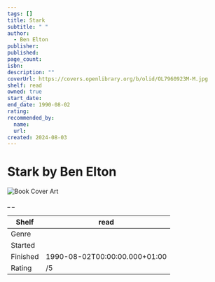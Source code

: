 ```yaml
---
tags: []
title: Stark
subtitle: " "
author:
  - Ben Elton
publisher:
published:
page_count:
isbn:
description: ""
coverUrl: https://covers.openlibrary.org/b/olid/OL7960923M-M.jpg
shelf: read
owned: true
start_date:
end_date: 1990-08-02
rating:
recommended_by:
  name:
  url:
created: 2024-08-03
---
```


# Stark by Ben Elton

![Book Cover Art](https://covers.openlibrary.org/b/olid/OL7960923M-M.jpg)

_ _

| Shelf | read |
| --- | --- |
| Genre |  |
| Started |  |
| Finished | 1990-08-02T00:00:00.000+01:00 |
| Rating | /5 |

